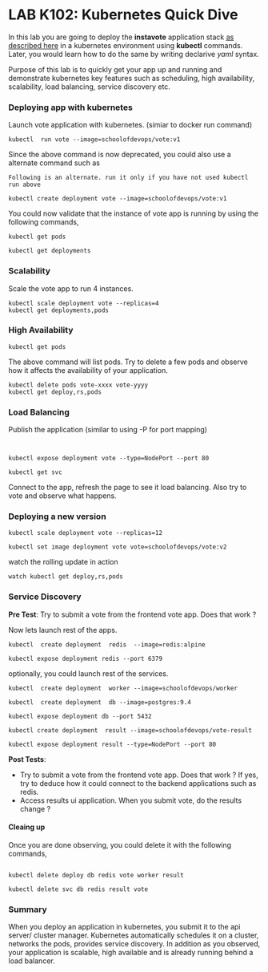 # LAB K102: Kubernetes Quick Dive

In this lab you are going to deploy the **instavote** application stack [as described here](https://github.com/schoolofdevops/example-voting-app) in a kubernetes environment using **kubectl** commands. Later, you would learn how to do the same by writing declarive *yaml* syntax.  

Purpose of this lab is to quickly get your app up and running and demonstrate kubernetes key features such as scheduling, high availability, scalability, load balancing, service discovery etc.



### Deploying app with kubernetes

Launch vote application with kubernetes. (simiar to docker run command)

```
kubectl  run vote --image=schoolofdevops/vote:v1
```

Since the above command is now deprecated, you could also use a alternate command such as

`Following is an alternate. run it only if you have not used kubectl run above`
```
kubectl create deployment vote --image=schoolofdevops/vote:v1
```

You could now validate that the instance of vote app is running by using the following commands,

```
kubectl get pods

kubectl get deployments
```


### Scalability


Scale the vote app to run 4 instances.

```
kubectl scale deployment vote --replicas=4
kubectl get deployments,pods
```


### High Availability

```
kubectl get pods
```

The above command will list pods. Try to delete a few pods and observe how it affects the availability of your application.

```
kubectl delete pods vote-xxxx vote-yyyy
kubectl get deploy,rs,pods

```


### Load Balancing

Publish the application (similar to using -P for port mapping)

```


kubectl expose deployment vote --type=NodePort --port 80

kubectl get svc

```


Connect to the app,  refresh the page to see it load balancing.  Also try to vote and observe what happens.  


### Deploying a new version


```
kubectl scale deployment vote --replicas=12

kubectl set image deployment vote vote=schoolofdevops/vote:v2

```


watch the rolling update  in action

```
watch kubectl get deploy,rs,pods
```

### Service Discovery

**Pre Test**: Try to submit a vote from the frontend vote app. Does that work ?

Now lets launch rest of the apps.


```
kubectl  create deployment  redis  --image=redis:alpine

kubectl expose deployment redis --port 6379

```

optionally, you could launch rest of the services.

```
kubectl  create deployment  worker --image=schoolofdevops/worker

kubectl  create deployment  db --image=postgres:9.4

kubectl expose deployment db --port 5432

kubectl create deployment  result --image=schoolofdevops/vote-result

kubectl expose deployment result --type=NodePort --port 80

```

**Post Tests**:

  * Try to submit a vote from the frontend vote app. Does that work ?  If yes, try to deduce how it could connect to the backend applications such as redis.
  * Access results ui application. When you submit vote, do the results change ?


#### Cleaing up

Once you are done observing, you could delete it with the following commands,

```

kubectl delete deploy db redis vote worker result

kubectl delete svc db redis result vote
```

### Summary

When you deploy an application in kubernetes, you submit it to the api server/ cluster manager. Kubernetes automatically schedules it on a cluster, networks the pods, provides service discovery. In addition as you observed, your application is scalable, high available and is already running behind a  load balancer.
